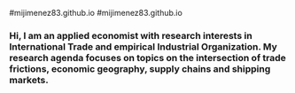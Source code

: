 #mijimenez83.github.io
#mijimenez83.github.io

### Hi, I am an applied economist with research interests in International Trade and empirical Industrial Organization. My research agenda focuses on topics on the intersection of trade frictions, economic geography, supply chains and shipping markets. 

